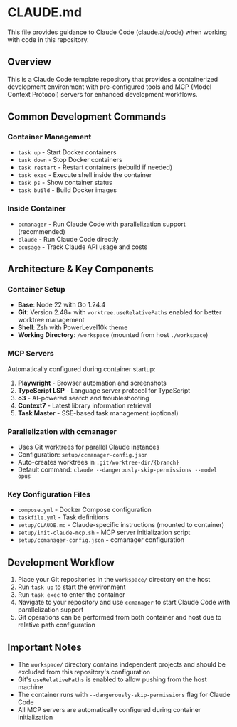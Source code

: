 # CLAUDE.md

This file provides guidance to Claude Code (claude.ai/code) when working with code in this repository.

## Overview

This is a Claude Code template repository that provides a containerized development environment with pre-configured tools and MCP (Model Context Protocol) servers for enhanced development workflows.

## Common Development Commands

### Container Management
- `task up` - Start Docker containers
- `task down` - Stop Docker containers
- `task restart` - Restart containers (rebuild if needed)
- `task exec` - Execute shell inside the container
- `task ps` - Show container status
- `task build` - Build Docker images

### Inside Container
- `ccmanager` - Run Claude Code with parallelization support (recommended)
- `claude` - Run Claude Code directly
- `ccusage` - Track Claude API usage and costs

## Architecture & Key Components

### Container Setup
- **Base**: Node 22 with Go 1.24.4
- **Git**: Version 2.48+ with `worktree.useRelativePaths` enabled for better worktree management
- **Shell**: Zsh with PowerLevel10k theme
- **Working Directory**: `/workspace` (mounted from host `./workspace`)

### MCP Servers
Automatically configured during container startup:
1. **Playwright** - Browser automation and screenshots
2. **TypeScript LSP** - Language server protocol for TypeScript
3. **o3** - AI-powered search and troubleshooting
4. **Context7** - Latest library information retrieval
5. **Task Master** - SSE-based task management (optional)

### Parallelization with ccmanager
- Uses Git worktrees for parallel Claude instances
- Configuration: `setup/ccmanager-config.json`
- Auto-creates worktrees in `.git/worktree-dir/{branch}`
- Default command: `claude --dangerously-skip-permissions --model opus`

### Key Configuration Files
- `compose.yml` - Docker Compose configuration
- `taskfile.yml` - Task definitions
- `setup/CLAUDE.md` - Claude-specific instructions (mounted to container)
- `setup/init-claude-mcp.sh` - MCP server initialization script
- `setup/ccmanager-config.json` - ccmanager configuration

## Development Workflow

1. Place your Git repositories in the `workspace/` directory on the host
2. Run `task up` to start the environment
3. Run `task exec` to enter the container
4. Navigate to your repository and use `ccmanager` to start Claude Code with parallelization support
5. Git operations can be performed from both container and host due to relative path configuration

## Important Notes

- The `workspace/` directory contains independent projects and should be excluded from this repository's configuration
- Git's `useRelativePaths` is enabled to allow pushing from the host machine
- The container runs with `--dangerously-skip-permissions` flag for Claude Code
- All MCP servers are automatically configured during container initialization